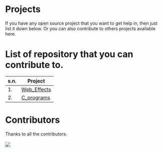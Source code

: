 # Projects
If you have any open source project that you want to get help in, then just list it down below. Or you can also contribute to others projects available here.
<!--
Don't forget to use the same format. You can copy it from down below.
Format:

|s.n.|[Project_name](link-of-repository)|

-->
# List of repository that you can contribute to.

|s.n. | Project |
|---- | ------- |
|1.|[Web_Effects](https://github.com/basantasharma/HTML_CSS_Effects.git)|
|2.|[C_programs](https://github.com/Romeo-Aryal/C-program-fest2022)
<!-- Add the link of the repo just above this line. -->

# Contributors
Thanks to all the contributors. 
<br><br>
<a href="https://github.com/BMC-BOSC/Projects/graphs/contributors">
  <img src="https://contrib.rocks/image?repo=BMC-BOSC/Projects" />
</a>
